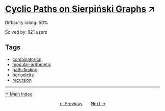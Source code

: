 # [Cyclic Paths on Sierpiński Graphs](https://projecteuler.net/problem=312) ↗️

Difficulty rating: 50%

Solved by: 921 users
## Tags

- [combinatorics](../tags/combinatorics.md)
- [modular-arithmetic](../tags/modular-arithmetic.md)
- [path-finding](../tags/path-finding.md)
- [periodicity](../tags/periodicity.md)
- [recursion](../tags/recursion.md)



---

[↑ Main Index](../README.md)


<div align=center><a href='311.md'>← Previous</a> &nbsp;&nbsp; &nbsp;&nbsp;  <a href='313.md'>Next →</a></div>
